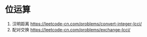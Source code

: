 # 位运算

1. 汉明距离 https://leetcode-cn.com/problems/convert-integer-lcci/
1. 配对交换 https://leetcode-cn.com/problems/exchange-lcci/
